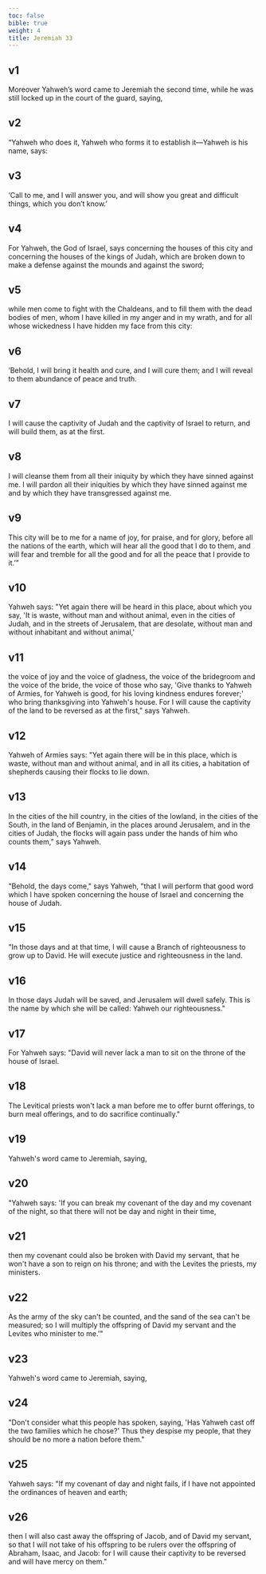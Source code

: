 ```yaml
---
toc: false
bible: true
weight: 4
title: Jeremiah 33
---
```




## v1
Moreover Yahweh’s word came to Jeremiah the second time, while he was still locked up in the court of the guard, saying, 

## v2
“Yahweh who does it, Yahweh who forms it to establish it—Yahweh is his name, says: 

## v3 
‘Call to me, and I will answer you, and will show you great and difficult things, which you don’t know.’ 

## v4
For Yahweh, the God of Israel, says concerning the houses of this city and concerning the houses of the kings of Judah, which are broken down to make a defense against the mounds and against the sword; 

## v5
while men come to fight with the Chaldeans, and to fill them with the dead bodies of men, whom I have killed in my anger and in my wrath, and for all whose wickedness I have hidden my face from this city: 

## v6
‘Behold, I will bring it health and cure, and I will cure them; and I will reveal to them abundance of peace and truth. 

## v7 
I will cause the captivity of Judah and the captivity of Israel to return, and will build them, as at the first. 

## v8 
I will cleanse them from all their iniquity by which they have sinned against me. I will pardon all their iniquities by which they have sinned against me and by which they have transgressed against me. 

## v9
This city will be to me for a name of joy, for praise, and for glory, before all the nations of the earth, which will hear all the good that I do to them, and will fear and tremble for all the good and for all the peace that I provide to it.’”

## v10 
Yahweh says: "Yet again there will be heard in this place, about which you say, 'It is waste, without man and without animal, even in the cities of Judah, and in the streets of Jerusalem, that are desolate, without man and without inhabitant and without animal,' 

## v11 
the voice of joy and the voice of gladness, the voice of the bridegroom and the voice of the bride, the voice of those who say, 'Give thanks to Yahweh of Armies, for Yahweh is good, for his loving kindness endures forever;' who bring thanksgiving into Yahweh's house. For I will cause the captivity of the land to be reversed as at the first," says Yahweh. 

## v12 
Yahweh of Armies says: "Yet again there will be in this place, which is waste, without man and without animal, and in all its cities, a habitation of shepherds causing their flocks to lie down. 

## v13 
In the cities of the hill country, in the cities of the lowland, in the cities of the South, in the land of Benjamin, in the places around Jerusalem, and in the cities of Judah, the flocks will again pass under the hands of him who counts them," says Yahweh. 

## v14 
"Behold, the days come," says Yahweh, "that I will perform that good word which I have spoken concerning the house of Israel and concerning the house of Judah. 

## v15 
"In those days and at that time, I will cause a Branch of righteousness to grow up to David. He will execute justice and righteousness in the land. 

## v16 
In those days Judah will be saved, and Jerusalem will dwell safely. This is the name by which she will be called: Yahweh our righteousness." 

## v17 
For Yahweh says: "David will never lack a man to sit on the throne of the house of Israel. 

## v18 
The Levitical priests won't lack a man before me to offer burnt offerings, to burn meal offerings, and to do sacrifice continually." 

## v19 
Yahweh's word came to Jeremiah, saying, 

## v20 
"Yahweh says: 'If you can break my covenant of the day and my covenant of the night, so that there will not be day and night in their time, 

## v21 
then my covenant could also be broken with David my servant, that he won't have a son to reign on his throne; and with the Levites the priests, my ministers. 

## v22 
As the army of the sky can't be counted, and the sand of the sea can't be measured; so I will multiply the offspring of David my servant and the Levites who minister to me.'" 

## v23 
Yahweh's word came to Jeremiah, saying, 

## v24 
"Don't consider what this people has spoken, saying, 'Has Yahweh cast off the two families which he chose?' Thus they despise my people, that they should be no more a nation before them." 

## v25 
Yahweh says: "If my covenant of day and night fails, if I have not appointed the ordinances of heaven and earth; 

## v26 
then I will also cast away the offspring of Jacob, and of David my servant, so that I will not take of his offspring to be rulers over the offspring of Abraham, Isaac, and Jacob: for I will cause their captivity to be reversed and will have mercy on them."
